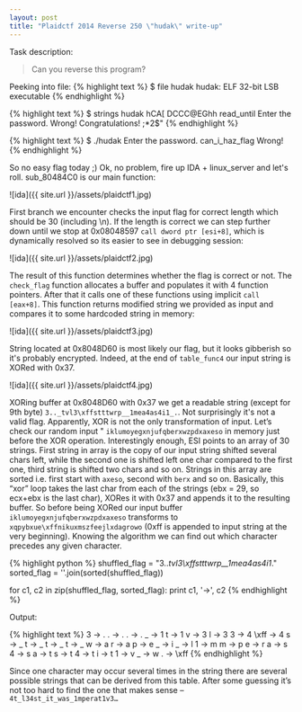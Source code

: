 ```yaml
---
layout: post
title: "Plaidctf 2014 Reverse 250 \"hudak\" write-up"
---
```

Task description:

> Can you reverse this program?

Peeking into file:
{% highlight text %}
$ file hudak
hudak: ELF 32-bit LSB executable
{% endhighlight %}

{% highlight text %}
$ strings hudak
hCA[
DCCC@EGhh
read_until
Enter the password.
Wrong!
Congratulations!
;*2$"
{% endhighlight %}

{% highlight text %}
$ ./hudak
Enter the password.
can_i_haz_flag
Wrong!
{% endhighlight %}

So no easy flag today ;) Ok, no problem, fire up IDA + linux_server and let's roll. sub_80484C0 is our main function:

![ida]({{ site.url }}/assets/plaidctf1.jpg)
<!-- more -->

First branch we encounter checks the input flag for correct length which should be 30 (including \n). If the length is correct we can step further down until we stop at 0x08048597 `call dword ptr [esi+8]`, which is dynamically resolved so its easier to see in debugging session:

![ida]({{ site.url }}/assets/plaidctf2.jpg)

The result of this function determines whether the flag is correct or not. The `check_flag` function allocates a buffer and populates it with 4 function pointers. After that it calls one of these functions using implicit `call [eax+8]`. This function returns modified string we provided as input and compares it to some hardcoded string in memory:

![ida]({{ site.url }}/assets/plaidctf3.jpg)

String located at 0x8048D60 is most likely our flag, but it looks gibberish so it's probably encrypted. Indeed, at the end of `table_func4` our input string is XORed with 0x37.

![ida]({{ site.url }}/assets/plaidctf4.jpg)

XORing buffer at 0x8048D60 with 0x37 we get a readable string (except for 9th byte) `3.._tvl3\xffstttwrp__1mea4as4i1_.`. Not surprisingly it's not a valid flag. Apparently, XOR is not the only transformation of input. Let’s check our random input "
`iklumoyegxnjufqberxwzpdxaxeso` in memory just before the XOR operation. Interestingly enough, ESI points to an array of 30 strings. First string in array is the copy of our input string shifted several chars left, while the second one is shifted left one char compared to the first one, third string is shifted two chars and so on. Strings in this array are sorted i.e. first start with `axeso`, second with `berx` and so on. Basically, this “xor” loop takes the last char from each of the strings (ebx = 29, so ecx+ebx is the last char), XORes it with 0x37 and appends it to the resulting buffer. So before being XORed our input buffer `iklumoyegxnjufqberxwzpdxaxeso` transforms to `xqpybxue\xffnikuxmszfeejlxdagrowo` (0xff is appended to input string at the very beginning). Knowing the algorithm we can find out which character precedes any given character.

{% highlight python %}
shuffled_flag = "3.._tvl3\xffstttwrp__1mea4as4i1_."
sorted_flag = ''.join(sorted(shuffled_flag))
 
for c1, c2 in zip(shuffled_flag, sorted_flag):
    print c1, '->', c2
{% endhighlight %}

Output:

{% highlight text %}
3 -> .
. -> .
. -> .
_ -> 1
t -> 1
v -> 3
l -> 3
3 -> 4
\xff -> 4
s -> _
t -> _
t -> _
t -> _
w -> a
r -> a
p -> e
_ -> i
_ -> l
1 -> m
m -> p
e -> r
a -> s
4 -> s
a -> t
s -> t
4 -> t
i -> t
1 -> v
_ -> w
. -> \xff
{% endhighlight %}

Since one character may occur several times in the string there are several possible strings that can be derived from this table. After some guessing it’s not too hard to find the one that makes sense – `4t_l34st_it_was_1mperat1v3…`
